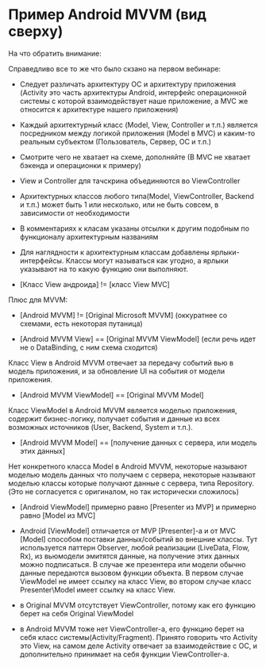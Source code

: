 # Пример Android MVVM (вид сверху)

На что обратить внимание:

Справедливо все то же что было скзано на первом вебинаре:

- Следует различать архитектуру ОС и архитектуру приложения (Activity это часть архитектуры Android, интерфейс операционной системы с которой взаимодействует наше приложение, а MVC же относится к архитектуре нашего приложения)

- Каждый архитектурный класс (Model, View, Controller и т.п.) является посредником между логикой приложения (Model в MVC) и каким-то реальным субъектом (Пользователь, Сервер, ОС и т.п.)

- Смотрите чего не хватает на схеме, дополняйте (В MVC не хватает бэкенда и операционки к примеру)

- View и Controller для тачскрина объединяются во ViewController 

- Архитектурных классов любого типа(Model, ViewController, Backend и т.п.) может быть 1 или несколько, или не быть совсем, в зависимости от необходимости

- В комментариях к класам указаны отсылки к другим подобным по функционалу архитектурным названиям

- Для наглядности к архитектурным классам добавлены ярлыки-интерфейсы. Классы могут называться как угодно, а ярлыки указывают на то какую функцию они выполняют.

- [Класс View андроида] != [класс View MVC]

Плюс для MVVM:

- [Android MVVM] != [Original Microsoft MVVM] (оккуратнее со схемами, есть некоторая путаница)

- [Android MVVM View] == [Original MVVM ViewModel] (если речь идет не о DataBinding, с ним схема сходится)

Класс View в Android MVVM отвечает за передачу событий вью в модель приложения, и за обновление UI на события от модели приложения.

- [Android MVVM ViewModel] == [Original MVVM Model] 

Класс ViewModel в Android MVVM является моделью приложения, содержит бизнес-логику, получает события и данные из всех возможных источников (User, Backend, System и т.п.).

- [Android MVVM Model] == [получение данных с сервера, или модель этих данных]

Нет конкретного класса Model в Android MVVM, некоторые называют моделью модель данных что получаем с сервера, некоторые называют моделью классы которые получают данные с сервера, типа Repository. (Это не согласуется с оригиналом, но так исторически сложилось)

- [Android ViewModel] примерно равно [Presenter из MVP] и примерно равно [Model из MVC]

- Android [ViewModel] отличается от MVP [Presenter]-а и от MVC [Model] способом поставки данных/событий во внешние классы. Тут используется паттерн Observer, любой реализации (LiveData, Flow, Rx), из вьюмодели эмитятся данные, на получение этих данных можно подписаться. В случае же презентера или модели обычно данные передаются вызовом функции объекта. В первом случае ViewModel не имеет ссылку на класс View, во втором случае класс Presenter\Model имеет ссылку на класс View.

- в Original MVVM отсутствует ViewController, потому как его функцию берет на себя Original ViewModel

- в Android MVVM тоже нет ViewController-а, его функцию берет на себя класс системы(Activity/Fragment). Принято говорить что Activity это View, на самом деле Activity отвечает за взаимодействие с ОС, и дополнительно принимает на себя функции ViewController-а.


